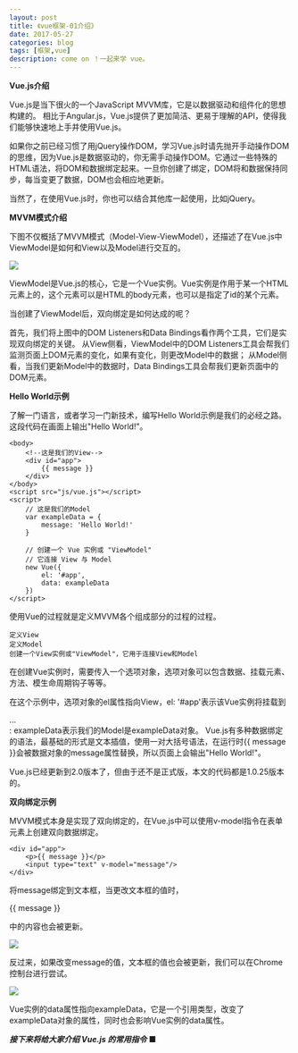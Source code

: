 ```yaml
---
layout: post
title: 《vue框架-01介绍》
date: 2017-05-27
categories: blog
tags: [框架,vue]
description: come on ！一起来学 vue。
---
```


**Vue.js介绍**

Vue.js是当下很火的一个JavaScript MVVM库，它是以数据驱动和组件化的思想构建的。
相比于Angular.js，Vue.js提供了更加简洁、更易于理解的API，使得我们能够快速地上手并使用Vue.js。

如果你之前已经习惯了用jQuery操作DOM，学习Vue.js时请先抛开手动操作DOM的思维，因为Vue.js是数据驱动的，你无需手动操作DOM。它通过一些特殊的HTML语法，将DOM和数据绑定起来。一旦你创建了绑定，DOM将和数据保持同步，每当变更了数据，DOM也会相应地更新。

当然了，在使用Vue.js时，你也可以结合其他库一起使用，比如jQuery。

**MVVM模式介绍**

下图不仅概括了MVVM模式（Model-View-ViewModel），还描述了在Vue.js中ViewModel是如何和View以及Model进行交互的。

![](http://cn.vuejs.org/images/mvvm.png?_=5632703)

ViewModel是Vue.js的核心，它是一个Vue实例。Vue实例是作用于某一个HTML元素上的，这个元素可以是HTML的body元素，也可以是指定了id的某个元素。

当创建了ViewModel后，双向绑定是如何达成的呢？

首先，我们将上图中的DOM Listeners和Data Bindings看作两个工具，它们是实现双向绑定的关键。
从View侧看，ViewModel中的DOM Listeners工具会帮我们监测页面上DOM元素的变化，如果有变化，则更改Model中的数据；
从Model侧看，当我们更新Model中的数据时，Data Bindings工具会帮我们更新页面中的DOM元素。

**Hello World示例**

了解一门语言，或者学习一门新技术，编写Hello World示例是我们的必经之路。
这段代码在画面上输出"Hello World!"。


	<body>
		<!--这是我们的View-->
		<div id="app">
			{{ message }}
		</div>
	</body>
	<script src="js/vue.js"></script>
	<script>
		// 这是我们的Model
		var exampleData = {
			message: 'Hello World!'
		}

		// 创建一个 Vue 实例或 "ViewModel"
		// 它连接 View 与 Model
		new Vue({
			el: '#app',
			data: exampleData
		})
	</script>

使用Vue的过程就是定义MVVM各个组成部分的过程的过程。

    定义View
    定义Model
    创建一个View实例或"ViewModel"，它用于连接View和Model

在创建Vue实例时，需要传入一个选项对象，选项对象可以包含数据、挂载元素、方法、模生命周期钩子等等。

在这个示例中，选项对象的el属性指向View，el: '#app'表示该Vue实例将挂载到<div id="app">...</div>: exampleData表示我们的Model是exampleData对象。
Vue.js有多种数据绑定的语法，最基础的形式是文本插值，使用一对大括号语法，在运行时{{ message }}会被数据对象的message属性替换，所以页面上会输出"Hello World!"。

Vue.js已经更新到2.0版本了，但由于还不是正式版，本文的代码都是1.0.25版本的。

**双向绑定示例**

MVVM模式本身是实现了双向绑定的，在Vue.js中可以使用v-model指令在表单元素上创建双向数据绑定。

<!--这是我们的View-->
    <div id="app">
	    <p>{{ message }}</p>
	    <input type="text" v-model="message"/>
    </div>

将message绑定到文本框，当更改文本框的值时，<p>{{ message }}</p> 中的内容也会被更新。

![](http://images2015.cnblogs.com/blog/341820/201606/341820-20160627065311062-227248599.gif)

反过来，如果改变message的值，文本框的值也会被更新，我们可以在Chrome控制台进行尝试。

![](http://images2015.cnblogs.com/blog/341820/201606/341820-20160627065313046-1157492348.gif)

Vue实例的data属性指向exampleData，它是一个引用类型，改变了exampleData对象的属性，同时也会影响Vue实例的data属性。


***接下来将给大家介绍 Vue.js 的常用指令***  ■